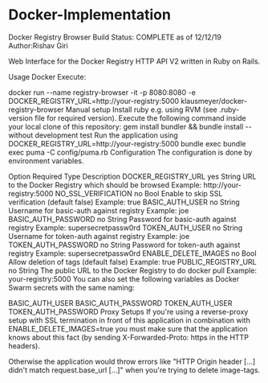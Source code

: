# Docker-Implementation

Docker Registry Browser
Build Status: COMPLETE as of 12/12/19
Author:Rishav Giri

Web Interface for the Docker Registry HTTP API V2 written in Ruby on Rails.

Usage
Docker
Execute:

docker run --name registry-browser -it -p 8080:8080 -e DOCKER_REGISTRY_URL=http://your-registry:5000 klausmeyer/docker-registry-browser
Manual setup
Install ruby e.g. using RVM
(see .ruby-version file for required version).
Execute the following command inside your local clone of this repository:
gem install bundler && bundle install --without development test
Run the application using
DOCKER_REGISTRY_URL=http://your-registry:5000 bundle exec bundle exec puma -C config/puma.rb
Configuration
The configuration is done by environment variables.

Option	Required	Type	Description
DOCKER_REGISTRY_URL	yes	String	URL to the Docker Registry which should be browsed
Example: http://your-registry:5000
NO_SSL_VERIFICATION	no	Bool	Enable to skip SSL verification (default false)
Example: true
BASIC_AUTH_USER	no	String	Username for basic-auth against registry
Example: joe
BASIC_AUTH_PASSWORD	no	String	Password for basic-auth against registry
Example: supersecretpassw0rd
TOKEN_AUTH_USER	no	String	Username for token-auth against registry
Example: joe
TOKEN_AUTH_PASSWORD	no	String	Password for token-auth against registry
Example: supersecretpassw0rd
ENABLE_DELETE_IMAGES	no	Bool	Allow deletion of tags (default false)
Example: true
PUBLIC_REGISTRY_URL	no	String	The public URL to the Docker Registry to do docker pull
Example: your-registry:5000
You can also set the following variables as Docker Swarm secrets with the same naming:

BASIC_AUTH_USER
BASIC_AUTH_PASSWORD
TOKEN_AUTH_USER
TOKEN_AUTH_PASSWORD
Proxy Setups
If you're using a reverse-proxy setup with SSL termination in front of this application in combination with ENABLE_DELETE_IMAGES=true you must make sure that the application knows about this fact (by sending X-Forwarded-Proto: https in the HTTP headers).

Otherwise the application would throw errors like "HTTP Origin header [...] didn't match request.base_url [...]" when you're trying to delete image-tags.
